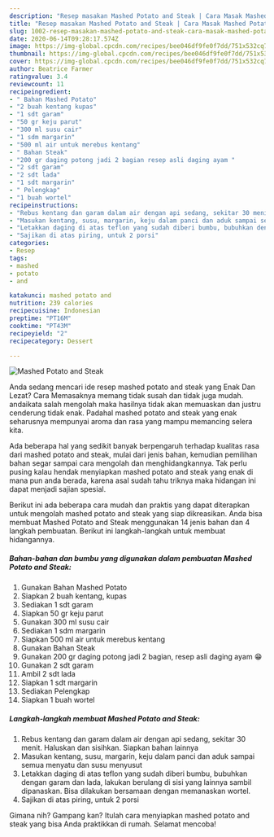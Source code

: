 ```yaml
---
description: "Resep masakan Mashed Potato and Steak | Cara Masak Mashed Potato and Steak Yang Enak dan Simpel"
title: "Resep masakan Mashed Potato and Steak | Cara Masak Mashed Potato and Steak Yang Enak dan Simpel"
slug: 1002-resep-masakan-mashed-potato-and-steak-cara-masak-mashed-potato-and-steak-yang-enak-dan-simpel
date: 2020-06-14T09:28:17.574Z
image: https://img-global.cpcdn.com/recipes/bee046df9fe0f7dd/751x532cq70/mashed-potato-and-steak-foto-resep-utama.jpg
thumbnail: https://img-global.cpcdn.com/recipes/bee046df9fe0f7dd/751x532cq70/mashed-potato-and-steak-foto-resep-utama.jpg
cover: https://img-global.cpcdn.com/recipes/bee046df9fe0f7dd/751x532cq70/mashed-potato-and-steak-foto-resep-utama.jpg
author: Beatrice Farmer
ratingvalue: 3.4
reviewcount: 11
recipeingredient:
- " Bahan Mashed Potato"
- "2 buah kentang kupas"
- "1 sdt garam"
- "50 gr keju parut"
- "300 ml susu cair"
- "1 sdm margarin"
- "500 ml air untuk merebus kentang"
- " Bahan Steak"
- "200 gr daging potong jadi 2 bagian resep asli daging ayam "
- "2 sdt garam"
- "2 sdt lada"
- "1 sdt margarin"
- " Pelengkap"
- "1 buah wortel"
recipeinstructions:
- "Rebus kentang dan garam dalam air dengan api sedang, sekitar 30 menit. Haluskan dan sisihkan. Siapkan bahan lainnya"
- "Masukan kentang, susu, margarin, keju dalam panci dan aduk sampai semua menyatu dan susu menyusut"
- "Letakkan daging di atas teflon yang sudah diberi bumbu, bubuhkan dengan garam dan lada, lakukan berulang di sisi yang lainnya sambil dipanaskan. Bisa dilakukan bersamaan dengan memanaskan wortel."
- "Sajikan di atas piring, untuk 2 porsi"
categories:
- Resep
tags:
- mashed
- potato
- and

katakunci: mashed potato and 
nutrition: 239 calories
recipecuisine: Indonesian
preptime: "PT16M"
cooktime: "PT43M"
recipeyield: "2"
recipecategory: Dessert

---
```



![Mashed Potato and Steak](https://img-global.cpcdn.com/recipes/bee046df9fe0f7dd/751x532cq70/mashed-potato-and-steak-foto-resep-utama.jpg)

Anda sedang mencari ide resep mashed potato and steak yang Enak Dan Lezat? Cara Memasaknya memang tidak susah dan tidak juga mudah. andaikata salah mengolah maka hasilnya tidak akan memuaskan dan justru cenderung tidak enak. Padahal mashed potato and steak yang enak seharusnya mempunyai aroma dan rasa yang mampu memancing selera kita.



Ada beberapa hal yang sedikit banyak berpengaruh terhadap kualitas rasa dari mashed potato and steak, mulai dari jenis bahan, kemudian pemilihan bahan segar sampai cara mengolah dan menghidangkannya. Tak perlu pusing kalau hendak menyiapkan mashed potato and steak yang enak di mana pun anda berada, karena asal sudah tahu triknya maka hidangan ini dapat menjadi sajian spesial.


Berikut ini ada beberapa cara mudah dan praktis yang dapat diterapkan untuk mengolah mashed potato and steak yang siap dikreasikan. Anda bisa membuat Mashed Potato and Steak menggunakan 14 jenis bahan dan 4 langkah pembuatan. Berikut ini langkah-langkah untuk membuat hidangannya.

<!--inarticleads1-->

##### Bahan-bahan dan bumbu yang digunakan dalam pembuatan Mashed Potato and Steak:

1. Gunakan  Bahan Mashed Potato
1. Siapkan 2 buah kentang, kupas
1. Sediakan 1 sdt garam
1. Siapkan 50 gr keju parut
1. Gunakan 300 ml susu cair
1. Sediakan 1 sdm margarin
1. Siapkan 500 ml air untuk merebus kentang
1. Gunakan  Bahan Steak
1. Gunakan 200 gr daging potong jadi 2 bagian, resep asli daging ayam 😁
1. Gunakan 2 sdt garam
1. Ambil 2 sdt lada
1. Siapkan 1 sdt margarin
1. Sediakan  Pelengkap
1. Siapkan 1 buah wortel




<!--inarticleads2-->

##### Langkah-langkah membuat Mashed Potato and Steak:

1. Rebus kentang dan garam dalam air dengan api sedang, sekitar 30 menit. Haluskan dan sisihkan. Siapkan bahan lainnya
1. Masukan kentang, susu, margarin, keju dalam panci dan aduk sampai semua menyatu dan susu menyusut
1. Letakkan daging di atas teflon yang sudah diberi bumbu, bubuhkan dengan garam dan lada, lakukan berulang di sisi yang lainnya sambil dipanaskan. Bisa dilakukan bersamaan dengan memanaskan wortel.
1. Sajikan di atas piring, untuk 2 porsi




Gimana nih? Gampang kan? Itulah cara menyiapkan mashed potato and steak yang bisa Anda praktikkan di rumah. Selamat mencoba!
